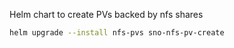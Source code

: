 Helm chart to create PVs backed by nfs shares

```bash
helm upgrade --install nfs-pvs sno-nfs-pv-create
```
